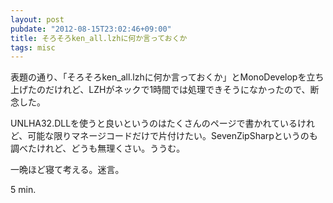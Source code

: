 ```yaml
---
layout: post
pubdate: "2012-08-15T23:02:46+09:00"
title: そろそろken_all.lzhに何か言っておくか
tags: misc
---
```

表題の通り、「そろそろken_all.lzhに何か言っておくか」とMonoDevelopを立ち上げたのだけれど、LZHがネックで1時間では処理できそうになかったので、断念した。

UNLHA32.DLLを使うと良いというのはたくさんのページで書かれているけれど、可能な限りマネージコードだけで片付けたい。SevenZipSharpというのも調べたけれど、どうも無理くさい。ううむ。

一晩ほど寝て考える。迷言。

5 min.
